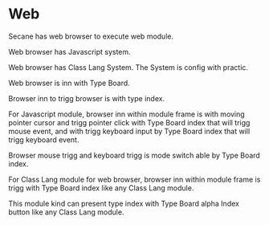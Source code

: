 # Web

Secane has web browser to execute web module.

Web browser has Javascript system.

Web browser has Class Lang System.
The System is config with practic.

Web browser is inn with Type Board.

Browser inn to trigg browser is with type index.

For Javascript module, 
browser inn within module frame is with moving pointer cursor and
trigg pointer click with Type Board index that will trigg mouse event, 
and with trigg keyboard input by Type Board index that will trigg
keyboard event.

Browser mouse trigg and keyboard trigg is mode switch able by Type Board index.

For Class Lang module for web browser,
browser inn within module frame is trigg with Type Board index like any Class Lang
module.

This module kind can present type index with Type Board alpha Index button
like any Class Lang module.